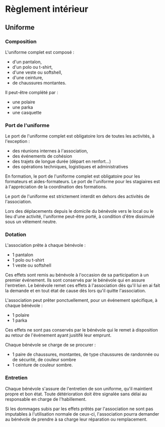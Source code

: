 # Règlement intérieur
## Uniforme
### Composition
L'uniforme complet est composé :
* d'un pantalon,
* d'un polo ou t-shirt,
* d'une veste ou softshell,
* d'une ceinture,
* de chaussures montantes.

Il peut-être complété par :
* une polaire
* une parka
* une casquette

### Port de l'uniforme
Le port de l'uniforme complet est obligatoire lors de toutes les activités, à l'exception :
* des réunions internes à l'association,
* des événements de cohésion
* des trajets de longue durée (départ en renfort...)
* des opérations techniques, logistiques et administratives

En formation, le port de l'uniforme complet est obligatoire pour les formateurs et aides-formateurs. Le port de l'uniforme pour les stagiaires est à l'appréciation de la coordination des formations. 

Le port de l'uniforme est strictement interdit en dehors des activités de l'association.

Lors des déplacements depuis le domicile du bénévole vers le local ou le lieu d'une activité, l'uniforme peut-être porté, à condition d'être dissimulé sous un vêtement neutre. 

### Dotation
L'association prête à chaque bénévole : 
* 1 pantalon
* 1 polo ou t-shirt
* 1 veste ou softshell

Ces effets sont remis au bénévole à l'occasion de sa participation à un premier événement. Ils sont conservés par le bénévole qui en assure l'entretien. 
Le bénévole remet ces effets à l'association dès qu'il lui en ai fait la demande et en tout état de cause dès lors qu'il quitte l'association.

L'association peut prêter ponctuellement, pour un événement spécifique, à chaque bénévole :
* 1 polaire
* 1 parka

Ces effets ne sont pas conservés par le bénévole qui le remet à disposition au retour de l'événement ayant jusitifé leur emprunt.

Chaque bénévole se charge de se procurer :
* 1 paire de chaussures, montantes, de type chaussures de randonnée ou de sécurité, de couleur sombre
* 1 ceinture de couleur sombre.

### Entretien
Chaque bénévole s'assure de l'entretien de son uniforme, qu'il maintient propre et bon état. Toute détérioration doit être signalée sans délai au responsable en charge de l'habillement.

Si les dommages subis par les effets prêtés par l'association ne sont pas imputables à l'utilisation normale de ceux-ci, l'association pourra demander au bénévole de prendre à sa charge leur réparation ou remplacement.
